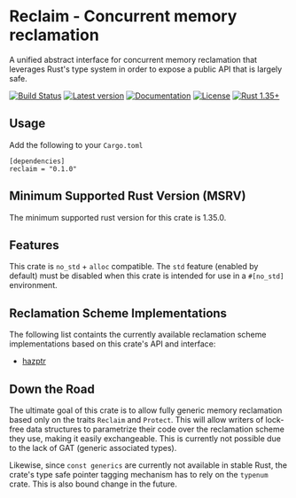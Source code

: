 # Reclaim - Concurrent memory reclamation

A unified abstract interface for concurrent memory reclamation that leverages
Rust's type system in order to expose a public API that is largely safe.

[![Build Status](https://travis-ci.com/oliver-giersch/reclaim.svg?branch=master)](
https://travis-ci.com/oliver-giersch/reclaim)
[![Latest version](https://img.shields.io/crates/v/reclaim.svg)](
https://crates.io/crates/reclaim)
[![Documentation](https://docs.rs/reclaim/badge.svg)](https://docs.rs/reclaim)
[![License](https://img.shields.io/badge/license-MIT%2FApache--2.0-blue.svg)](
https://github.com/oliver-giersch/reclaim)
[![Rust 1.35+](https://img.shields.io/badge/rust-1.35+-lightgray.svg)](
https://www.rust-lang.org)

## Usage

Add the following to your `Cargo.toml`

```
[dependencies]
reclaim = "0.1.0"
```

## Minimum Supported Rust Version (MSRV)

The minimum supported rust version for this crate is 1.35.0.

## Features

This crate is `no_std` + `alloc` compatible. The `std` feature (enabled by
default) must be disabled when this crate is intended for use in a `#[no_std]`
environment.

## Reclamation Scheme Implementations

The following list containts the currently available reclamation scheme
implementations based on this crate's API and interface:

- [hazptr](https://github.com/oliver-giersch/hazptr)

## Down the Road

The ultimate goal of this crate is to allow fully generic memory reclamation
based only on the traits `Reclaim` and `Protect`.
This will allow writers of lock-free data structures to parametrize their code
over the reclamation scheme they use, making it easily exchangeable.
This is currently not possible due to the lack of GAT (generic associated
types).

Likewise, since `const generics` are currently not available in stable Rust, the
crate's type safe pointer tagging mechanism has to rely on the `typenum` crate.
This is also bound change in the future.